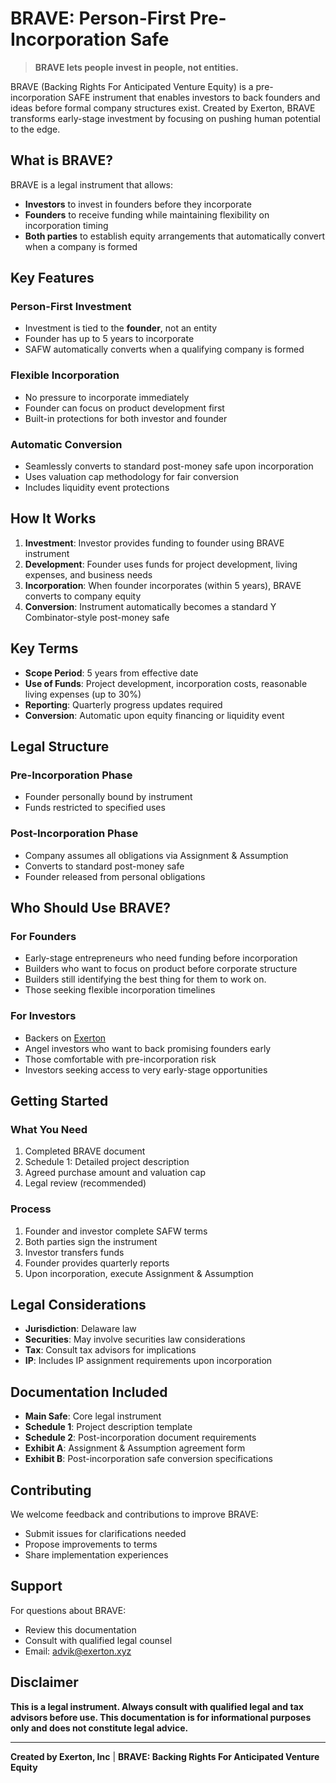 # BRAVE: Person-First Pre-Incorporation Safe

> **BRAVE lets people invest in people, not entities.**

BRAVE (Backing Rights For Anticipated Venture Equity) is a pre-incorporation SAFE instrument that enables investors to back founders and ideas before formal company structures exist. Created by Exerton, BRAVE transforms early-stage investment by focusing on pushing human potential to the edge. 

## What is BRAVE?

BRAVE is a legal instrument that allows:
- **Investors** to invest in founders before they incorporate
- **Founders** to receive funding while maintaining flexibility on incorporation timing
- **Both parties** to establish equity arrangements that automatically convert when a company is formed

## Key Features

### Person-First Investment
- Investment is tied to the **founder**, not an entity
- Founder has up to 5 years to incorporate
- SAFW automatically converts when a qualifying company is formed

### Flexible Incorporation
- No pressure to incorporate immediately
- Founder can focus on product development first
- Built-in protections for both investor and founder

### Automatic Conversion
- Seamlessly converts to standard post-money safe upon incorporation
- Uses valuation cap methodology for fair conversion
- Includes liquidity event protections

## How It Works

1. **Investment**: Investor provides funding to founder using BRAVE instrument
2. **Development**: Founder uses funds for project development, living expenses, and business needs
3. **Incorporation**: When founder incorporates (within 5 years), BRAVE converts to company equity
4. **Conversion**: Instrument automatically becomes a standard Y Combinator-style post-money safe

## Key Terms

- **Scope Period**: 5 years from effective date
- **Use of Funds**: Project development, incorporation costs, reasonable living expenses (up to 30%)
- **Reporting**: Quarterly progress updates required
- **Conversion**: Automatic upon equity financing or liquidity event

## Legal Structure

### Pre-Incorporation Phase
- Founder personally bound by instrument
- Funds restricted to specified uses

### Post-Incorporation Phase  
- Company assumes all obligations via Assignment & Assumption
- Converts to standard post-money safe
- Founder released from personal obligations

## Who Should Use BRAVE?

### For Founders
- Early-stage entrepreneurs who need funding before incorporation
- Builders who want to focus on product before corporate structure
- Builders still identifying the best thing for them to work on.
- Those seeking flexible incorporation timelines

### For Investors
- Backers on [Exerton](https://exerton.xyz/)
- Angel investors who want to back promising founders early
- Those comfortable with pre-incorporation risk
- Investors seeking access to very early-stage opportunities

## Getting Started

### What You Need
1. Completed BRAVE document
2. Schedule 1: Detailed project description
3. Agreed purchase amount and valuation cap
4. Legal review (recommended)

### Process
1. Founder and investor complete SAFW terms
2. Both parties sign the instrument
3. Investor transfers funds
4. Founder provides quarterly reports
5. Upon incorporation, execute Assignment & Assumption

## Legal Considerations

- **Jurisdiction**: Delaware law
- **Securities**: May involve securities law considerations
- **Tax**: Consult tax advisors for implications
- **IP**: Includes IP assignment requirements upon incorporation

## Documentation Included

- **Main Safe**: Core legal instrument
- **Schedule 1**: Project description template
- **Schedule 2**: Post-incorporation document requirements
- **Exhibit A**: Assignment & Assumption agreement form
- **Exhibit B**: Post-incorporation safe conversion specifications


## Contributing

We welcome feedback and contributions to improve BRAVE:
- Submit issues for clarifications needed
- Propose improvements to terms
- Share implementation experiences

## Support

For questions about BRAVE:
- Review this documentation
- Consult with qualified legal counsel
- Email: advik@exerton.xyz

## Disclaimer

**This is a legal instrument. Always consult with qualified legal and tax advisors before use. This documentation is for informational purposes only and does not constitute legal advice.**

---

**Created by Exerton, Inc** | **BRAVE: Backing Rights For Anticipated Venture Equity**
